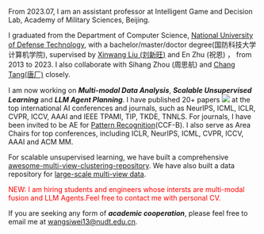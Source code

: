 From 2023.07, I am an assistant professor at Intelligent Game and Decision Lab, Academy of Military Sciences, Beijing.

I graduated from the Department of Computer Science, [National University of Defense Technology](https://english.nudt.edu.cn/), with a bachelor/master/doctor degree(国防科技大学计算机学院), supervised by [Xinwang Liu (刘新旺)](https://xinwangliu.github.io/) and En Zhu (祝恩) ， from 2013 to 2023. I also collaborate with Sihang Zhou (周思航) and [Chang Tang(唐厂)](https://tangchang.net/)  closely. 


I am now working on ***Multi-modal Data Analysis***, ***Scalable Unsupervised Learning*** and ***LLM Agent Planning***. I have published 20+ papers <a href='https://scholar.google.com/citations?user=5o9hK3EAAAAJ'><img src="https://img.shields.io/endpoint?logo=Google%20Scholar&url=https%3A%2F%2Fcdn.jsdelivr.net%2Fgh%2Fwangsiwei2010%2Fwangsiwei2010.github.io@google-scholar-stats%2Fgs_data_shieldsio.json&labelColor=f6f6f6&color=9cf&style=flat&label=citations"></a> at the top international AI conferences and journals, such as NeurIPS, ICML, ICLR, CVPR, ICCV, AAAI and IEEE TPAMI, TIP, TKDE, TNNLS. For journals, I have been invited to be AE for [Pattern Recognition](https://www.sciencedirect.com/journal/pattern-recognition)(CCF-B). I also serve as Area Chairs for top conferences, including ICLR, NeurIPS, ICML, CVPR, ICCV, AAAI and ACM MM.

For scalable unsupervised learning, we have built a comprehensive [awesome-multi-view-clustering-repository](https://github.com/wangsiwei2010/awesome-multi-view-clustering). We have also built a data repository for [large-scale multi-view data](https://github.com/wangsiwei2010/large_scale_multi-view_clustering_datasets). 

<font color="red">NEW: I am hiring students and engineers whose intersts are multi-modal fusion and LLM Agents.Feel free to contact me with personal CV. </font> 

 
If you are seeking any form of ***academic cooperation***, please feel free to email me at [wangsiwei13@nudt.edu.cn](mailto:wangsiwei13@nudt.edu.cn). 


